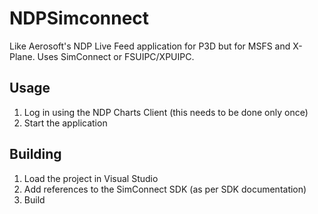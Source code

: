 # NDPSimconnect

Like Aerosoft's NDP Live Feed application for P3D but for MSFS and X-Plane. Uses SimConnect or FSUIPC/XPUIPC.

## Usage
1. Log in using the NDP Charts Client (this needs to be done only once)
1. Start the application

## Building
1. Load the project in Visual Studio			
1. Add references to the SimConnect SDK (as per SDK documentation)
1. Build